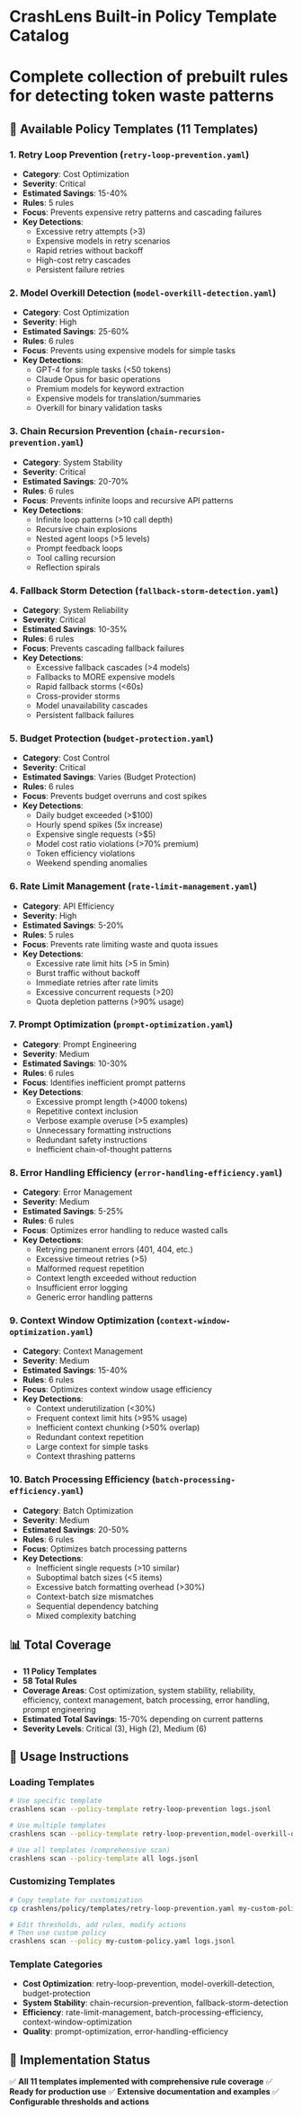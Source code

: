 # CrashLens Built-in Policy Template Catalog
# Complete collection of prebuilt rules for detecting token waste patterns

## 🎯 Available Policy Templates (11 Templates)

### 1. **Retry Loop Prevention** (`retry-loop-prevention.yaml`)
- **Category**: Cost Optimization
- **Severity**: Critical
- **Estimated Savings**: 15-40%
- **Rules**: 5 rules
- **Focus**: Prevents expensive retry patterns and cascading failures
- **Key Detections**:
  - Excessive retry attempts (>3)
  - Expensive models in retry scenarios
  - Rapid retries without backoff
  - High-cost retry cascades
  - Persistent failure retries

### 2. **Model Overkill Detection** (`model-overkill-detection.yaml`)
- **Category**: Cost Optimization
- **Severity**: High
- **Estimated Savings**: 25-60%
- **Rules**: 6 rules
- **Focus**: Prevents using expensive models for simple tasks
- **Key Detections**:
  - GPT-4 for simple tasks (<50 tokens)
  - Claude Opus for basic operations
  - Premium models for keyword extraction
  - Expensive models for translation/summaries
  - Overkill for binary validation tasks

### 3. **Chain Recursion Prevention** (`chain-recursion-prevention.yaml`)
- **Category**: System Stability
- **Severity**: Critical
- **Estimated Savings**: 20-70%
- **Rules**: 6 rules
- **Focus**: Prevents infinite loops and recursive API patterns
- **Key Detections**:
  - Infinite loop patterns (>10 call depth)
  - Recursive chain explosions
  - Nested agent loops (>5 levels)
  - Prompt feedback loops
  - Tool calling recursion
  - Reflection spirals

### 4. **Fallback Storm Detection** (`fallback-storm-detection.yaml`)
- **Category**: System Reliability
- **Severity**: Critical
- **Estimated Savings**: 10-35%
- **Rules**: 6 rules
- **Focus**: Prevents cascading fallback failures
- **Key Detections**:
  - Excessive fallback cascades (>4 models)
  - Fallbacks to MORE expensive models
  - Rapid fallback storms (<60s)
  - Cross-provider storms
  - Model unavailability cascades
  - Persistent fallback failures

### 5. **Budget Protection** (`budget-protection.yaml`)
- **Category**: Cost Control
- **Severity**: Critical
- **Estimated Savings**: Varies (Budget Protection)
- **Rules**: 6 rules
- **Focus**: Prevents budget overruns and cost spikes
- **Key Detections**:
  - Daily budget exceeded (>$100)
  - Hourly spend spikes (5x increase)
  - Expensive single requests (>$5)
  - Model cost ratio violations (>70% premium)
  - Token efficiency violations
  - Weekend spending anomalies

### 6. **Rate Limit Management** (`rate-limit-management.yaml`)
- **Category**: API Efficiency
- **Severity**: High
- **Estimated Savings**: 5-20%
- **Rules**: 5 rules
- **Focus**: Prevents rate limiting waste and quota issues
- **Key Detections**:
  - Excessive rate limit hits (>5 in 5min)
  - Burst traffic without backoff
  - Immediate retries after rate limits
  - Excessive concurrent requests (>20)
  - Quota depletion patterns (>90% usage)

### 7. **Prompt Optimization** (`prompt-optimization.yaml`)
- **Category**: Prompt Engineering
- **Severity**: Medium
- **Estimated Savings**: 10-30%
- **Rules**: 6 rules
- **Focus**: Identifies inefficient prompt patterns
- **Key Detections**:
  - Excessive prompt length (>4000 tokens)
  - Repetitive context inclusion
  - Verbose example overuse (>5 examples)
  - Unnecessary formatting instructions
  - Redundant safety instructions
  - Inefficient chain-of-thought patterns

### 8. **Error Handling Efficiency** (`error-handling-efficiency.yaml`)
- **Category**: Error Management
- **Severity**: Medium
- **Estimated Savings**: 5-25%
- **Rules**: 6 rules
- **Focus**: Optimizes error handling to reduce wasted calls
- **Key Detections**:
  - Retrying permanent errors (401, 404, etc.)
  - Excessive timeout retries (>5)
  - Malformed request repetition
  - Context length exceeded without reduction
  - Insufficient error logging
  - Generic error handling patterns

### 9. **Context Window Optimization** (`context-window-optimization.yaml`)
- **Category**: Context Management
- **Severity**: Medium
- **Estimated Savings**: 15-40%
- **Rules**: 6 rules
- **Focus**: Optimizes context window usage efficiency
- **Key Detections**:
  - Context underutilization (<30%)
  - Frequent context limit hits (>95% usage)
  - Inefficient context chunking (>50% overlap)
  - Redundant context repetition
  - Large context for simple tasks
  - Context thrashing patterns

### 10. **Batch Processing Efficiency** (`batch-processing-efficiency.yaml`)
- **Category**: Batch Optimization
- **Severity**: Medium
- **Estimated Savings**: 20-50%
- **Rules**: 6 rules
- **Focus**: Optimizes batch processing patterns
- **Key Detections**:
  - Inefficient single requests (>10 similar)
  - Suboptimal batch sizes (<5 items)
  - Excessive batch formatting overhead (>30%)
  - Context-batch size mismatches
  - Sequential dependency batching
  - Mixed complexity batching

## 📊 Total Coverage
- **11 Policy Templates**
- **58 Total Rules**
- **Coverage Areas**: Cost optimization, system stability, reliability, efficiency, context management, batch processing, error handling, prompt engineering
- **Estimated Total Savings**: 15-70% depending on current patterns
- **Severity Levels**: Critical (3), High (2), Medium (6)

## 🚀 Usage Instructions

### Loading Templates
```bash
# Use specific template
crashlens scan --policy-template retry-loop-prevention logs.jsonl

# Use multiple templates
crashlens scan --policy-template retry-loop-prevention,model-overkill-detection logs.jsonl

# Use all templates (comprehensive scan)
crashlens scan --policy-template all logs.jsonl
```

### Customizing Templates
```bash
# Copy template for customization
cp crashlens/policy/templates/retry-loop-prevention.yaml my-custom-policy.yaml

# Edit thresholds, add rules, modify actions
# Then use custom policy
crashlens scan --policy my-custom-policy.yaml logs.jsonl
```

### Template Categories
- **Cost Optimization**: retry-loop-prevention, model-overkill-detection, budget-protection
- **System Stability**: chain-recursion-prevention, fallback-storm-detection
- **Efficiency**: rate-limit-management, batch-processing-efficiency, context-window-optimization
- **Quality**: prompt-optimization, error-handling-efficiency

## 🔧 Implementation Status
✅ **All 11 templates implemented with comprehensive rule coverage**
✅ **Ready for production use**
✅ **Extensive documentation and examples**
✅ **Configurable thresholds and actions**
